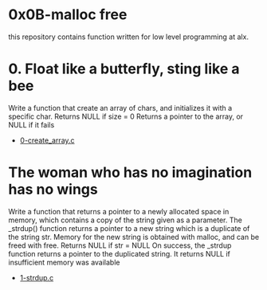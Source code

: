 # 0x0B-malloc free

this repository contains function written for low level programming at alx.

# 0. Float like a butterfly, sting like a bee

Write a function that create an array of chars, and initializes it with a specific char.
Returns NULL if size = 0
Returns a pointer to the array, or NULL if it fails
* [0-create_array.c](./0-create_array.c)

# The woman who has no imagination has no wings

Write a function that returns a pointer to a newly allocated space in memory, which contains a copy of the string given as a parameter.
The _strdup() function returns a pointer to a new string which is a duplicate of the string str. Memory for the new string is obtained with malloc, and can be freed with free.
Returns NULL if str = NULL
On success, the _strdup function returns a pointer to the duplicated string. It returns NULL if insufficient memory was available

* [1-strdup.c](./1-strdup.c)

